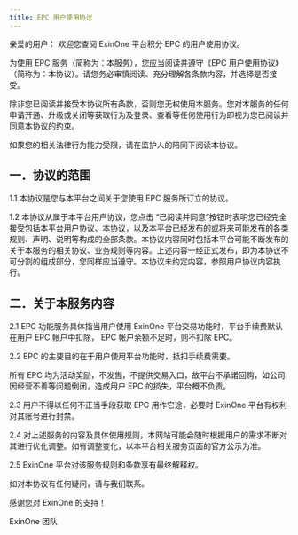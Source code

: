 ```yaml
---
title: EPC 用户使用协议
---
```


亲爱的用户：
欢迎您查阅 ExinOne 平台积分 EPC 的用户使用协议。

为使用 EPC 服务（简称为：本服务），您应当阅读并遵守《EPC 用户使用协议》（简称为：本协议）。请您务必审慎阅读、充分理解各条款内容，并选择是否接受。

除非您已阅读并接受本协议所有条款，否则您无权使用本服务。您对本服务的任何申请开通、升级或关闭等获取行为及登录、查看等任何使用行为即视为您已阅读并同意本协议的约束。

如果您的相关法律行为能力受限，请在监护人的陪同下阅读本协议。

## 一．协议的范围

1.1 本协议是您与本平台之间关于您使用 EPC 服务所订立的协议。

1.2 本协议从属于本平台用户协议，您点击 “已阅读并同意”按钮时表明您已经完全接受包括本平台用户协议、本协议，以及本平台已经发布的或将来可能发布的各类规则、声明、说明等构成的全部条款。本协议内容同时包括本平台可能不断发布的关于本服务的相关协议、业务规则等内容。上述内容一经正式发布，即为本协议不可分割的组成部分，您同样应当遵守。本协议未约定内容，参照用户协议内容执行。

## 二．关于本服务内容

2.1 EPC 功能服务具体指当用户使用 ExinOne 平台交易功能时，平台手续费默认在用户 EPC 帐户中扣除， EPC 帐户余额不足时，则不扣除 EPC。

2.2 EPC 的主要目的在于用户使用平台功能时，抵扣手续费需要。

所有 EPC 均为活动奖励，不发售，不提供交易入口，故平台不承诺回购，如公司因经营不善等问题倒闭，造成用户 EPC 的损失，平台概不负责。

2.3 用户不得以任何不正当手段获取 EPC 用作它途，必要时 ExinOne 平台有权利对其账号进行封禁。

2.4 对上述服务的内容及具体使用规则，本网站可能会随时根据用户的需求不断对其进行优化调整。如有调整变化，以本平台相关服务页面的官方公示为准。

2.5 ExinOne 平台对该服务规则和条款享有最终解释权。



如对本协议有任何疑问，请与我们联系。

感谢您对 ExinOne 的支持！

ExinOne 团队

















